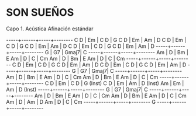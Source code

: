 SON SUEÑOS
==========================
Capo 1. Acústica
Afinación estándar

-----+------+-----+--------
C D  | Em   | C D | G
C D  | Em   | Am  | D
C D  | Em   | C D | G
C D  | Em   | Am  | D
C D  | Em   | C D | G
C D  | Em   | Am  | D
-----+------+-----+--------
G    | G7   | Gmaj7| C
-----+------+-----+--------
Am   | D    | Bm   | E
Am   | D    | C    | Cm
Am   | D    | Bm   | E
Am   | D    | C    | Cm
-----+------+-----+--------
C D  | Em   | C D | G
C D  | Em   | Am  | D
C D  | Em   | C D | G
C D  | Em   | Am  | D
-----+------+-----+--------
G    | G7   | Gmaj7| C
-----+------+-----+--------
Am   | D    | Bm   | E
Am   | D    | C    | Cm
Am   | D    | Bm   | E
Am   | D    | C    | Cm
-----+------+-----+--------
C D  | Em   | C D | G (Inst)
C D  | Em   | Am  | D (Inst)
Am   | Em   | Am  | D (Inst)
-----+------+-----+--------
G    | G7   | Gmaj7| C
-----+------+-----+--------
Am   | D    | Bm   | E
Am   | D    | C    | Cm
Am   | D    | Bm   | E
Am   | D    | C    | Cm
Am   | D    | Am   | D
Am   | D    | C    | Cm
-----+------+-----+--------
G
-----+------+-----+--------
